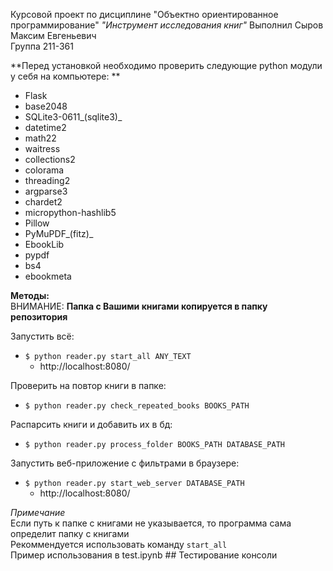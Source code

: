 Курсовой проект по дисциплине "Объектно ориентированное программирование" 
_"Инструмент исследования книг"_
Выполнил Сыров Максим Евгеньевич  
Группа 211-361  

**Перед установкой необходимо проверить следующие python модули у себя на компьютере:  **
- Flask
- base2048
- SQLite3-0611_(sqlite3)_
- datetime2
- math22
- waitress
- collections2
- colorama
- threading2
- argparse3
- chardet2
- micropython-hashlib5
- Pillow
- PyMuPDF_(fitz)_
- EbookLib
- pypdf
- bs4
- ebookmeta

**Методы:**  
ВНИМАНИЕ: **Папка с Вашими книгами копируется в папку репозитория**  

Запустить всё:  
- `$ python reader.py start_all ANY_TEXT`
  - http://localhost:8080/

Проверить на повтор книги в папке:  
- `$ python reader.py check_repeated_books BOOKS_PATH`

Распарсить книги и добавить их в бд:  
- `$ python reader.py process_folder BOOKS_PATH DATABASE_PATH`

Запустить веб-приложение с фильтрами в браузере:  
- `$ python reader.py start_web_server DATABASE_PATH`
    - http://localhost:8080/

_Примечание_  
  Если путь к папке с книгами не указывается, то программа сама определит папку с книгами  
  Рекоммендуется использовать команду `start_all`  
Пример использования в test.ipynb ## Тестирование консоли  

